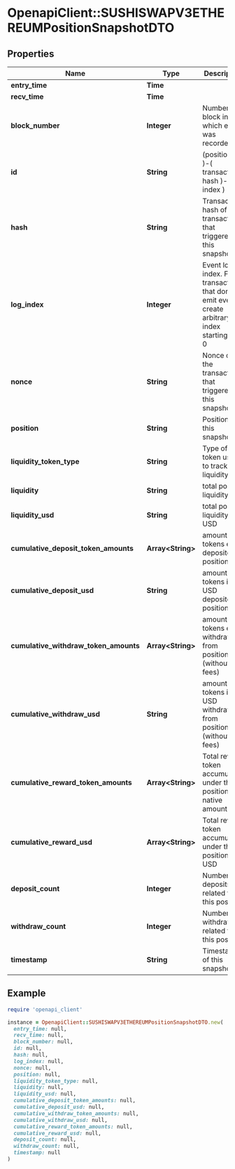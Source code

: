 # OpenapiClient::SUSHISWAPV3ETHEREUMPositionSnapshotDTO

## Properties

| Name | Type | Description | Notes |
| ---- | ---- | ----------- | ----- |
| **entry_time** | **Time** |  | [optional] |
| **recv_time** | **Time** |  | [optional] |
| **block_number** | **Integer** | Number of block in which entity was recorded. | [optional] |
| **id** | **String** |  (position id )-( transaction hash )-( log index )  | [optional] |
| **hash** | **String** | Transaction hash of the transaction that triggered this snapshot | [optional] |
| **log_index** | **Integer** | Event log index. For transactions that don&#39;t emit event, create arbitrary index starting from 0 | [optional] |
| **nonce** | **String** | Nonce of the transaction that triggered this snapshot | [optional] |
| **position** | **String** | Position of this snapshot | [optional] |
| **liquidity_token_type** | **String** | Type of token used to track liquidity | [optional] |
| **liquidity** | **String** | total position liquidity | [optional] |
| **liquidity_usd** | **String** | total position liquidity in USD | [optional] |
| **cumulative_deposit_token_amounts** | **Array&lt;String&gt;** | amount of tokens ever deposited to position | [optional] |
| **cumulative_deposit_usd** | **String** | amount of tokens in USD deposited to position | [optional] |
| **cumulative_withdraw_token_amounts** | **Array&lt;String&gt;** | amount of tokens ever withdrawn from position (without fees) | [optional] |
| **cumulative_withdraw_usd** | **String** | amount of tokens in USD withdrawn from position (without fees) | [optional] |
| **cumulative_reward_token_amounts** | **Array&lt;String&gt;** | Total reward token accumulated under this position, in native amounts | [optional] |
| **cumulative_reward_usd** | **Array&lt;String&gt;** | Total reward token accumulated under this position, in USD | [optional] |
| **deposit_count** | **Integer** | Number of deposits related to this position | [optional] |
| **withdraw_count** | **Integer** | Number of withdrawals related to this position | [optional] |
| **timestamp** | **String** | Timestamp of this snapshot | [optional] |

## Example

```ruby
require 'openapi_client'

instance = OpenapiClient::SUSHISWAPV3ETHEREUMPositionSnapshotDTO.new(
  entry_time: null,
  recv_time: null,
  block_number: null,
  id: null,
  hash: null,
  log_index: null,
  nonce: null,
  position: null,
  liquidity_token_type: null,
  liquidity: null,
  liquidity_usd: null,
  cumulative_deposit_token_amounts: null,
  cumulative_deposit_usd: null,
  cumulative_withdraw_token_amounts: null,
  cumulative_withdraw_usd: null,
  cumulative_reward_token_amounts: null,
  cumulative_reward_usd: null,
  deposit_count: null,
  withdraw_count: null,
  timestamp: null
)
```

